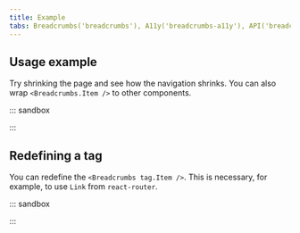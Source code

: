 ```yaml
---
title: Example
tabs: Breadcrumbs('breadcrumbs'), A11y('breadcrumbs-a11y'), API('breadcrumbs-api'), Example('breadcrumbs-code'), Changelog('breadcrumbs-changelog')
---
```


## Usage example

Try shrinking the page and see how the navigation shrinks. You can also wrap `<Breadcrumbs.Item />` to other components.

::: sandbox

<script lang="tsx">
import React from 'react';
import Breadcrumbs from '@semcore/ui/breadcrumbs';
import Tooltip from '@semcore/ui/tooltip';

export default () => (
  <Breadcrumbs tag='nav'>
    <Breadcrumbs.Item href='#'>Dashboard</Breadcrumbs.Item>
    <Breadcrumbs.Item href='#'>Projects</Breadcrumbs.Item>
    <Breadcrumbs.Item href='#'>semrush.com</Breadcrumbs.Item>
    <Tooltip
      tag={Breadcrumbs.Item}
      active={false}
      href='#'
      title="Very-very long title, you can't even imagine how long it is."
    >
      Very-very long title, you can't even imagine how long it is
    </Tooltip>
    <Breadcrumbs.Item active>Current page</Breadcrumbs.Item>
  </Breadcrumbs>
);
</script>

:::

## Redefining a tag

You can redefine the `<Breadcrumbs tag.Item />`. This is necessary, for example, to use `Link` from `react-router`.

::: sandbox

<script lang="tsx">
import React from 'react';
import Breadcrumbs from '@semcore/ui/breadcrumbs';
import Link from '@semcore/ui/link';

export default () => (
  <Breadcrumbs tag='nav'>
    <Breadcrumbs.Item tag='a' href='/'>
      main page
    </Breadcrumbs.Item>
    <Breadcrumbs.Item tag='a' href='/components/breadcrumbs'>
      breadcrumbs
    </Breadcrumbs.Item>
    <Breadcrumbs.Item>
      <Link href='/whatever'>404</Link>
    </Breadcrumbs.Item>
    <Breadcrumbs.Item>
      <Link active href='#'>
        this example
      </Link>
    </Breadcrumbs.Item>
  </Breadcrumbs>
);
</script>

:::
